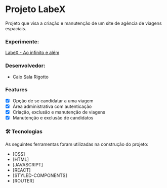 # Projeto LabeX

Projeto que visa a criação e manutenção de um site de agência de viagens espaciais.

### Experimente: 
<a href="http://watery-crush.surge.sh"> LabeX - Ao infinito e além </a>

### Desenvolvedor: 
- Caio Sala Rigotto

### Features

- [x] Opção de se candidatar a uma viagem
- [x] Área administrativa com autenticação
- [x] Criação, exclusão e manutenção de viagens
- [x] Manutenção e exclusão de candidatos 

### 🛠 Tecnologias

As seguintes ferramentas foram utilizadas na construção do projeto:

- [CSS]
- [HTML]
- [JAVASCRIPT]
- [REACT]
- [STYLED-COMPONENTS]
- [ROUTER]